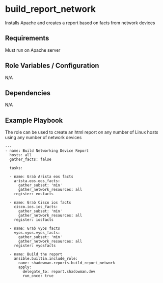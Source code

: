 build_report_network
========

Installs Apache and creates a report based on facts from network devices

Requirements
------------

Must run on Apache server

Role Variables / Configuration
--------------

N/A

Dependencies
------------

N/A

Example Playbook
----------------

The role can be used to create an html report on any number of Linux hosts using any number of network devices


```
---
- name: Build Networking Device Report
  hosts: all
  gather_facts: false

  tasks:
  
  - name: Grab Arista eos facts
    arista.eos.eos_facts:
      gather_subset: 'min'
      gather_network_resources: all
    register: eosfacts
    
  - name: Grab Cisco ios facts
    cisco.ios.ios_facts:
      gather_subset: 'min'
      gather_network_resources: all
    register: iosfacts
    
  - name: Grab vyos facts
    vyos.vyos.vyos_facts:
      gather_subset: 'min'
      gather_network_resources: all
    register: vyosfacts
    
  - name: Build the report
    ansible.builtin.include_role:
      name: shadowman.reports.build_report_network
      apply:
        delegate_to: report.shadowman.dev
        run_once: true
      
```
